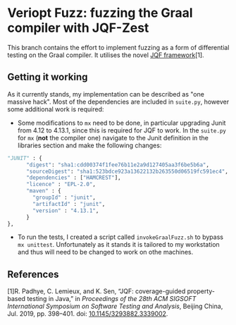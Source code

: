 # Veriopt Fuzz: fuzzing the Graal compiler with JQF-Zest

This branch contains the effort to implement fuzzing as a form of differential testing on the Graal compiler. It 
utilises the novel [JQF framework](https://github.com/rohanpadhye/JQF)\[1\].

## Getting it working

As it currently stands, my implementation can be described as "one massive hack". Most of the dependencies are
included in `suite.py`, however some additional work is required:

- Some modifications to `mx` need to be done, in particular upgrading Junit from 4.12 to 4.13.1, since this is
required for JQF to work. In the `suite.py` for `mx` (**not** the compiler one) navigate to the Junit definition in
the libraries section and make the following changes:
```python
"JUNIT" : {
      "digest": "sha1:cdd00374f1fee76b11e2a9d127405aa3f6be5b6a",
      "sourceDigest": "sha1:523bdce923a13622132b263550d06519fc591ec4",
      "dependencies" : ["HAMCREST"],
      "licence" : "EPL-2.0",
      "maven" : {
        "groupId" : "junit",
        "artifactId" : "junit",
        "version" : "4.13.1",
      }
},
```
- To run the tests, I created a script called `invokeGraalFuzz.sh` to bypass `mx unittest`. Unfortunately as it
stands it is tailored to my workstation and thus will need to be changed to work on othe machines.

## References
\[1\]R. Padhye, C. Lemieux, and K. Sen, “JQF: coverage-guided property-based testing in Java,” in *Proceedings of the 28th ACM SIGSOFT International Symposium on Software Testing and Analysis*, Beijing China, Jul. 2019, pp. 398–401. doi: [10.1145/3293882.3339002](https://doi.org/10.1145/3293882.3339002).
